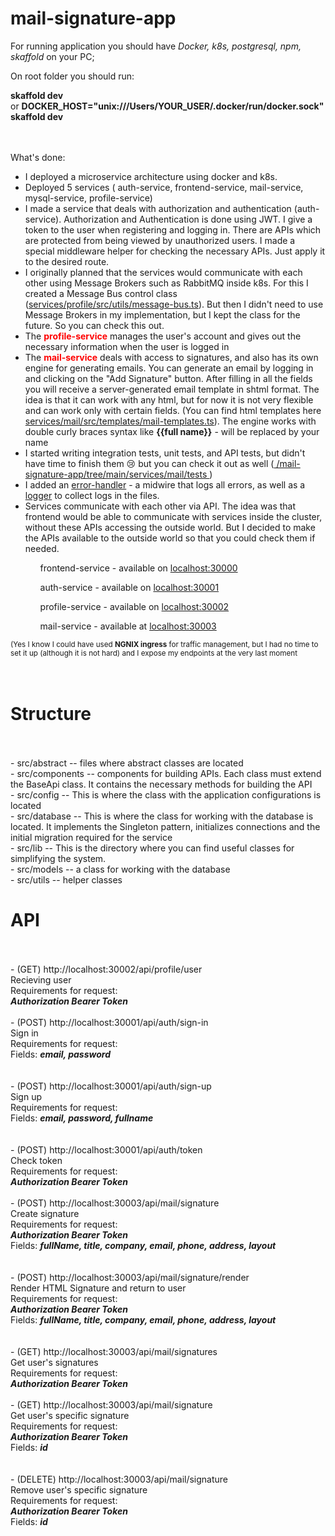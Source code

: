# mail-signature-app

For running application you should have *Docker, k8s, postgresql, npm, skaffold* on your PC;

On root folder you should run:

<b>skaffold dev</b><br> or <b>DOCKER_HOST="unix:///Users/YOUR_USER/.docker/run/docker.sock" skaffold dev</b><br><br><br>

What's done: 
- I deployed a microservice architecture using docker and k8s.
- Deployed 5 services ( auth-service, frontend-service, mail-service, mysql-service, profile-service)
- I made a service that deals with authorization and authentication (auth-service). Authorization and Authentication is done using JWT. I give a token to the user when registering and logging in. There are APIs which are protected from being viewed by unauthorized users. I made a special middleware helper for checking the necessary APIs. Just apply it to the desired route.
- I originally planned that the services would communicate with each other using Message Brokers such as RabbitMQ inside k8s. For this I created a Message Bus control class (<a href="https://github.com/sergeyHudzenko/mail-signature-app/tree/main/services/profile/src/utils/message-bus.ts">services/profile/src/utils/message-bus.ts</a>). But then I didn't need to use Message Brokers in my implementation, but I kept the class for the future. So you can check this out.
- The <b style="color:red">profile-service</b> manages the user's account and gives out the necessary information when the user is logged in
- The <b style="color:red">mail-service</b> deals with access to signatures, and also has its own engine for generating emails. You can generate an email by logging in and clicking on the "Add Signature" button. After filling in all the fields you will receive a server-generated email template in shtml format. The idea is that it can work with any html, but for now it is not very flexible and can work only with certain fields. (You can find html templates here <a href="https://github.com/sergeyHudzenko/mail-signature-app/tree/main/services/mail/src/templates/mail-templates.ts">services/mail/src/templates/mail-templates.ts</a>). The engine works with double curly braces syntax like <b>{{full name}}</b> - will be replaced by your name
- I started writing integration tests, unit tests, and API tests, but didn't have time to finish them 😢 but you can check it out as well (<a href="https://github.com/sergeyHudzenko/mail-signature-app/tree/main/services/mail/tests"> /mail-signature-app/tree/main/services/mail/tests </a>)
- I added an <a href="https://github.com/sergeyHudzenko/mail-signature-app/blob/main/services/mail/src/middleware/error-handler.ts">error-handler</a> - a midwire that logs all errors, as well as a [logger](https://github.com/sergeyHudzenko/mail-signature-app/blob/main/services/mail/src/lib/logger.ts) to collect logs in the files.
- Services communicate with each other via API. The idea was that frontend would be able to communicate with services inside the cluster, without these APIs accessing the outside world. But I decided to make the APIs available to the outside world so that you could check them if needed.

<ul>
<ol>frontend-service - available on <a href="http://localhost:30000">localhost:30000</a></ol>
<ol>auth-service - available on  <a href="http://localhost:30001">localhost:30001</a></ol>
<ol>profile-service - available on  <a href="http://localhost:30002">localhost:30002</a></ol>
<ol>mail-service - available at  <a href="http://localhost:30003">localhost:30003</a></ol>
</ul> 
<small>(Yes I know I could have used <b>NGNIX ingress</b> for traffic management, but I had no time to set it up (although it is not hard) and I expose my endpoints at the very last moment</small>

<br>
<br>
<br>

# Structure
<br>
<br>
- src/abstract -- files where abstract classes are located <br>
- src/components -- components for building APIs. Each class must extend the BaseApi class. It contains the necessary methods for building the API<br>
- src/config -- This is where the class with the application configurations is located<br>
- src/database -- This is where the class for working with the database is located. It implements the Singleton pattern, initializes connections and the initial migration required for the service<br>
- src/lib -- This is the directory where you can find useful classes for simplifying the system. <br>
- src/models -- a class for working with the database<br>
- src/utils -- helper classes<br>

# API
<br>
<br>
- (GET)  http://localhost:30002/api/profile/user 
<br>Recieving user<br>
Requirements for request:<br>
<b><i>Authorization Bearer Token</i></b>
<br><br>
- (POST)  http://localhost:30001/api/auth/sign-in
<br>Sign in<br>
Requirements for request:<br>
Fields: <b><i>email, password</i></b><br>
<br><br>
- (POST)  http://localhost:30001/api/auth/sign-up
<br>Sign up <br>
Requirements for request:<br>
Fields: <b><i>email, password, fullname</i></b><br>
<br><br>
- (POST)  http://localhost:30001/api/auth/token
<br>Check token<br>
Requirements for request:<br>
<b><i>Authorization Bearer Token</i></b>
<br><br>
- (POST)  http://localhost:30003/api/mail/signature
<br>Create signature<br>
Requirements for request:<br>
<b><i>Authorization Bearer Token</i></b><br>
Fields: <b><i>fullName, title, company, email, phone, address, layout</i></b><br>
<br><br>
- (POST)  http://localhost:30003/api/mail/signature/render
<br>Render HTML Signature and return to user<br>
Requirements for request:<br>
<b><i>Authorization Bearer Token</i></b><br>
Fields: <b><i>fullName, title, company, email, phone, address, layout</i></b><br>
<br><br>
- (GET)  http://localhost:30003/api/mail/signatures
<br>Get user's signatures<br>
Requirements for request:<br>
<b><i>Authorization Bearer Token</i></b>
<br><br>
- (GET)  http://localhost:30003/api/mail/signature
<br>Get user's specific signature<br>
Requirements for request:<br>
<b><i>Authorization Bearer Token</i></b><br>
Fields: <b><i>id</i></b><br>
<br><br>
- (DELETE)  http://localhost:30003/api/mail/signature
<br>Remove user's specific signature<br>
Requirements for request:<br>
<b><i>Authorization Bearer Token</i></b><br>
Fields: <b><i>id</i></b><br>
<br><br>
